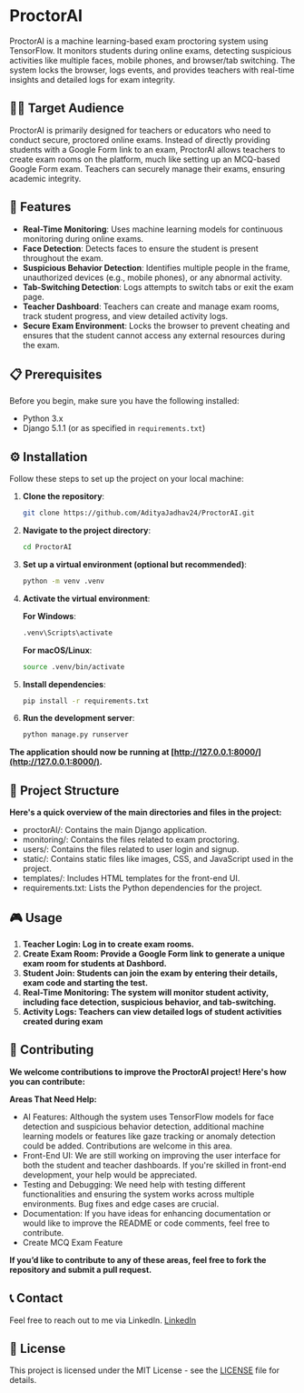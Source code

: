 # ProctorAI
ProctorAI is a machine learning-based exam proctoring system using TensorFlow. It monitors students during online exams, detecting suspicious activities like multiple faces, mobile phones, and browser/tab switching. The system locks the browser, logs events, and provides teachers with real-time insights and detailed logs for exam integrity.

## 👨‍🏫 Target Audience
ProctorAI is primarily designed for teachers or educators who need to conduct secure, proctored online exams. Instead of directly providing students with a Google Form link to an exam, ProctorAI allows teachers to create exam rooms on the platform, much like setting up an MCQ-based Google Form exam. Teachers can securely manage their exams, ensuring academic integrity.


## 🚀 Features

- **Real-Time Monitoring**: Uses machine learning models for continuous monitoring during online exams.
- **Face Detection**: Detects faces to ensure the student is present throughout the exam.
- **Suspicious Behavior Detection**: Identifies multiple people in the frame, unauthorized devices (e.g., mobile phones), or any abnormal activity.
- **Tab-Switching Detection**: Logs attempts to switch tabs or exit the exam page.
- **Teacher Dashboard**: Teachers can create and manage exam rooms, track student progress, and view detailed activity logs.
- **Secure Exam Environment**: Locks the browser to prevent cheating and ensures that the student cannot access any external resources during the exam.

## 📋 Prerequisites

Before you begin, make sure you have the following installed:

- Python 3.x
- Django 5.1.1 (or as specified in `requirements.txt`)

## ⚙️ Installation

Follow these steps to set up the project on your local machine:

1. **Clone the repository**:
    ```bash
    git clone https://github.com/AdityaJadhav24/ProctorAI.git
    ```

2. **Navigate to the project directory**:
    ```bash
    cd ProctorAI
    ```

3. **Set up a virtual environment (optional but recommended)**:
    ```bash
    python -m venv .venv
    ```

4. **Activate the virtual environment**:

    **For Windows**:
    ```bash
    .venv\Scripts\activate
    ```

    **For macOS/Linux**:
    ```bash
    source .venv/bin/activate
    ```

5. **Install dependencies**:
    ```bash
    pip install -r requirements.txt
    ```

6. **Run the development server**:
    ```bash
    python manage.py runserver
    ```

**The application should now be running at [http://127.0.0.1:8000/](http://127.0.0.1:8000/).**

## 📂 Project Structure

**Here's a quick overview of the main directories and files in the project:**

- proctorAI/: Contains the main Django application.
- monitoring/: Contains the files related to exam proctoring.
- users/: Contains the files related to user login and signup.
- static/: Contains static files like images, CSS, and JavaScript used in the project.
- templates/: Includes HTML templates for the front-end UI.
- requirements.txt: Lists the Python dependencies for the project.

## 🎮 Usage

1. **Teacher Login: Log in to create exam rooms.**
2. **Create Exam Room: Provide a Google Form link to generate a unique exam room for students at Dashbord.**
3. **Student Join: Students can join the exam by entering their details, exam code and starting the test.**
4. **Real-Time Monitoring: The system will monitor student activity, including face detection, suspicious behavior, and tab-switching.**
5. **Activity Logs: Teachers can view detailed logs of student activities created during exam**

## 🤝 Contributing

**We welcome contributions to improve the ProctorAI project! Here's how you can contribute:**

**Areas That Need Help:**
- AI Features: Although the system uses TensorFlow models for face detection and suspicious behavior detection, additional machine learning models or features like gaze tracking or anomaly detection could be added. Contributions are welcome in this area.
- Front-End UI: We are still working on improving the user interface for both the student and teacher dashboards. If you're skilled in front-end development, your help would be appreciated.
- Testing and Debugging: We need help with testing different functionalities and ensuring the system works across multiple environments. Bug fixes and edge cases are crucial.
- Documentation: If you have ideas for enhancing documentation or would like to improve the README or code comments, feel free to contribute.
- Create MCQ Exam Feature

**If you’d like to contribute to any of these areas, feel free to fork the repository and submit a pull request.**

## 📞 Contact
Feel free to reach out to me via LinkedIn. [LinkedIn](https://www.linkedin.com/in/adityajadhav24/)

## 🔖 License
This project is licensed under the MIT License - see the [LICENSE](LICENSE) file for details.
